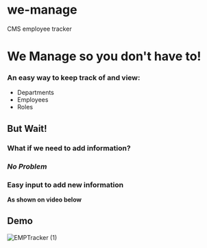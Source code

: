 # we-manage
CMS employee tracker 

We Manage so you don't have to!
===============

### An easy way to keep track of and view:

- Departments
- Employees
- Roles

##  **But Wait!** 

### What if we need to add information?

### *No Problem*

### Easy input to add new information
**As shown on video below**

## Demo

![EMPTracker (1)](https://user-images.githubusercontent.com/80286982/128624513-6cc575a6-ab22-4429-bd9b-4ef9acf173d0.gif)



